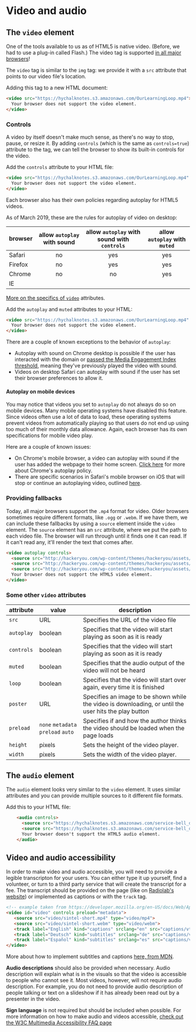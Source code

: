 <!-- Student takeaway -->
<!-- By the end of this lesson, the student should know:
- What `controls` & `autoplay` do to the video element 
- How to provide different sources to a `video` or `audio` element
- Where to find information about playing video on mobile
- Where to find information about `video` and `audio`accessibility
-->

# Video and audio 
## The `video` element

One of the tools available to us as of HTML5 is native video. (Before, we had to use a plug-in called Flash.) The video tag is supported [in all major browsers](https://caniuse.com/#feat=video)!

The `video` tag is similar to the `img` tag: we provide it with a `src` attribute that points to our video file's location. 

Adding this tag to a new HTML document:

```html
<video src="https://hychalknotes.s3.amazonaws.com/OurLearningLoop.mp4">
  Your browser does not support the video element.
</video>
```

### Controls

A video by itself doesn't make much sense, as there's no way to stop, pause, or resize it. By adding  `controls` (which is the same as `controls=true`) attribute to the tag, we can tell the browser to show its built-in controls for the video. 

Add the `controls` attribute to your HTML file:
```html
<video src="https://hychalknotes.s3.amazonaws.com/OurLearningLoop.mp4" controls>
  Your browser does not support the video element.
</video>
```

Each browser also has their own policies regarding autoplay for HTML5 videos.

As of March 2019, these are the rules for autoplay of video on desktop:

browser | allow `autoplay` with sound | allow `autoplay` with sound with `controls` | allow `autoplay` with `muted` 
---|:---:|:---:|:---:
Safari| no | yes | yes
Firefox| no | yes| yes
Chrome| no | no | yes
IE| | |

[More on the specifics of `video`](https://caniuse.com/#search=video) attributes.

Add the `autoplay` and `muted` attributes to your HTML:
```html
<video src="https://hychalknotes.s3.amazonaws.com/OurLearningLoop.mp4" controls muted autoplay>
  Your browser does not support the video element.
</video>
```

There are a couple of known exceptions to the behavior of `autoplay`:
* Autoplay with sound on Chrome desktop is possible if the user has interacted with the domain or [passed the Media Engagement Index threshold](https://developers.google.com/web/updates/2017/09/autoplay-policy-changes#mei), meaning they've previously played the video with sound. 
* Videos on desktop Safari can autoplay with sound if the user has set their browser preferences to allow it.

#### Autoplay on mobile devices
You may notice that videos you set to `autoplay` do not always do so on mobile devices. Many mobile operating systems have disabled this feature. Since videos often use a lot of data to load, these operating systems prevent videos from automatically playing so that users do not end up using too much of their monthly data allowance. Again, each browser has its own specifications for mobile video play.

Here are a couple of known issues:
* On Chrome's mobile browser, a video can autoplay with sound if the user has added the webpage to their home screen. [Click here](https://developers.google.com/web/updates/2017/09/autoplay-policy-changes) for more about Chrome's autoplay policy.
* There are specific scenarios in Safari's mobile browser on iOS that will stop or continue an autoplaying video, outlined [here](https://webkit.org/blog/6784/new-video-policies-for-ios/).

### Providing fallbacks

Today, all major browsers support the `.mp4` format for video. Older browsers sometimes require different formats, like `.ogg` or `.webm`. If we have them, we can include these fallbacks by using a `source` element inside the `video` element. The `source` element has an `src` attribute, where we put the path to each video file. The browser will run through until it finds one it can read. If it can't read any, it'll render the text that comes after.

```html
<video autoplay controls>
  <source src="http://hackeryou.com/wp-content/themes/hackeryou/assets/images/videos/OurLearningLoop.mp4" type="video/mp4">
  <source src="http://hackeryou.com/wp-content/themes/hackeryou/assets/images/videos/OurLearningLoop.ogg" type="video/ogg">
  <source src="http://hackeryou.com/wp-content/themes/hackeryou/assets/images/videos/OurLearningLoop.webm" type="video/webm">
  Your browser does not support the HTML5 video element.
</video>
```

### Some other `video` attributes
attribute | value | description
---|---|---
`src` | URL |Specifies the URL of the video file
`autoplay` | boolean | Specifies that the video will start playing as soon as it is ready
`controls` | boolean |Specifies that the video will start playing as soon as it is ready
`muted` | boolean| Specifies that the audio output of the video will not be heard
`loop` | boolean | Specifies that the video will start over again, every time it is finished
`poster` | URL | Specifies an image to be shown while the video is downloading, or until the user hits the play button
`preload` |`none` `metadata` `preload` `auto`| Specifies if and how the author thinks the video should be loaded when the page loads
`height` | pixels | Sets the height of the video player.
`width` | pixels | Sets the width of the video player.

## The `audio` element

The `audio` element looks very similar to the `video` element. It uses similar attributes and you can provide multiple sources to it different file formats.

Add this to your HTML file:
```html
    <audio controls>
      <source src="https://hychalknotes.s3.amazonaws.com/service-bell_daniel_simion.mp3" type="audio/mp3">
      <source src="https://hychalknotes.s3.amazonaws.com/service-bell_daniel_simion.ogg" type="audio/ogg">
      Your browser doesn't support the HTML5 audio element.
    </audio>
```

## Video and audio accessibility
In order to make video and audio accessible, you will need to provide a legible transcripton for your users. You can either type it up yourself, find a volunteer, or turn to a third party service that will create the transcript for a fee. The transcript should be provided on the page (like on [Radiolab's website](https://www.wnycstudios.org/story/no-part-3)) or implemented as captions or with the `track` tag.

```html
<!-- example taken from https://developer.mozilla.org/en-US/docs/Web/Apps/Fundamentals/Audio_and_video_delivery/Adding_captions_and_subtitles_to_HTML5_video -->
<video id="video" controls preload="metadata">
   <source src="video/sintel-short.mp4" type="video/mp4">
   <source src="video/sintel-short.webm" type="video/webm">
   <track label="English" kind="captions" srclang="en" src="captions/vtt/sintel-en.vtt" default>
   <track label="Deutsch" kind="subtitles" srclang="de" src="captions/vtt/sintel-de.vtt">
   <track label="Español" kind="subtitles" srclang="es" src="captions/vtt/sintel-es.vtt">
</video>
```

More about how to implement subtitles and captions [here, from MDN](https://developer.mozilla.org/en-US/docs/Web/Apps/Fundamentals/Audio_and_video_delivery/Adding_captions_and_subtitles_to_HTML5_video).

**Audio descriptions** should also be provided when necessary. Audio description will explain what is in the visuals so that the video is accessible to people who cannot see it. Most videos, however, will not require audio description. For example, you do not need to provide audio description of people talking or text on a slideshow if it has already been read out by a presenter in the video. 

**Sign language** is not required but should be included when possible. For more information on how to make audio and videos accessible, [check out the W3C Multimedia Accessibility FAQ page](https://www.w3.org/2008/06/video-notes)
